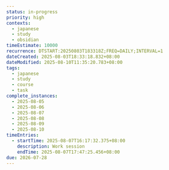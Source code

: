 ```yaml
---
status: in-progress
priority: high
contexts:
  - japanese
  - study
  - obsidian
timeEstimate: 10000
recurrence: DTSTART:20250803T183318Z;FREQ=DAILY;INTERVAL=1
dateCreated: 2025-08-03T18:33:18.832+08:00
dateModified: 2025-08-10T11:35:20.783+08:00
tags:
  - japanese
  - study
  - course
  - task
complete_instances:
  - 2025-08-05
  - 2025-08-06
  - 2025-08-07
  - 2025-08-08
  - 2025-08-09
  - 2025-08-10
timeEntries:
  - startTime: 2025-08-07T16:17:32.375+08:00
    description: Work session
    endTime: 2025-08-07T17:47:25.456+08:00
due: 2026-07-28
---
```


